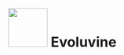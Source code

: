 

<h1>
  <img src="https://www.thiings.co/_next/image?url=https%3A%2F%2Flftz25oez4aqbxpq.public.blob.vercel-storage.com%2Fimage-D2L5bxk5mXsxV7xrguE3DScMLp8ziQ.png&w=2048&q=75" width="80"/>
  Evoluvine
</h1>
